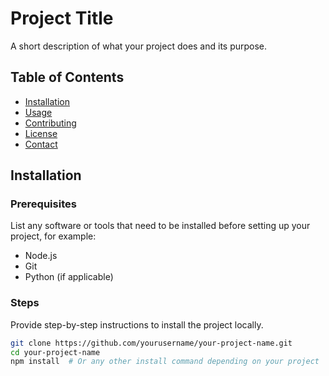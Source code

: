 # Project Title

A short description of what your project does and its purpose.

## Table of Contents

- [Installation](#installation)
- [Usage](#usage)
- [Contributing](#contributing)
- [License](#license)
- [Contact](#contact)

## Installation

### Prerequisites
List any software or tools that need to be installed before setting up your project, for example:

- Node.js
- Git
- Python (if applicable)

### Steps
Provide step-by-step instructions to install the project locally.

```bash
git clone https://github.com/yourusername/your-project-name.git
cd your-project-name
npm install  # Or any other install command depending on your project

